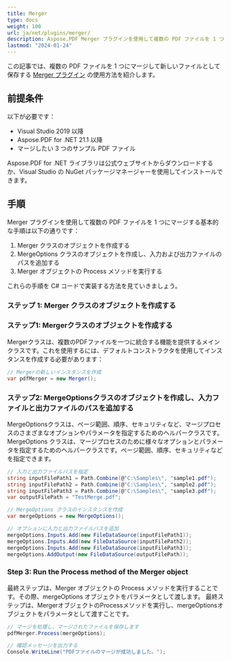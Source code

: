 ```yaml
---
title: Merger
type: docs
weight: 100
url: ja/net/plugins/merger/
description: Aspose.PDF Merger プラグインを使用して複数の PDF ファイルを 1 つにマージする方法
lastmod: "2024-01-24"
---
```


この記事では、複数の PDF ファイルを 1 つにマージして新しいファイルとして保存する [Merger プラグイン](https://products.aspose.org/pdf/net/merger/) の使用方法を紹介します。

## 前提条件

以下が必要です：

* Visual Studio 2019 以降
* Aspose.PDF for .NET 21.1 以降
* マージしたい 3 つのサンプル PDF ファイル

Aspose.PDF for .NET ライブラリは公式ウェブサイトからダウンロードするか、Visual Studio の NuGet パッケージマネージャーを使用してインストールできます。

## 手順

Merger プラグインを使用して複数の PDF ファイルを 1 つにマージする基本的な手順は以下の通りです：

1. Merger クラスのオブジェクトを作成する
2. MergeOptions クラスのオブジェクトを作成し、入力および出力ファイルのパスを追加する
3. Merger オブジェクトの Process メソッドを実行する

これらの手順を C# コードで実装する方法を見ていきましょう。

### ステップ 1: Merger クラスのオブジェクトを作成する
### ステップ1: Mergerクラスのオブジェクトを作成する

Mergerクラスは、複数のPDFファイルを一つに統合する機能を提供するメインクラスです。これを使用するには、デフォルトコンストラクタを使用してインスタンスを作成する必要があります：

```cs
// Mergerの新しいインスタンスを作成
var pdfMerger = new Merger();
```

### ステップ2: MergeOptionsクラスのオブジェクトを作成し、入力ファイルと出力ファイルのパスを追加する

MergeOptionsクラスは、ページ範囲、順序、セキュリティなど、マージプロセスのさまざまなオプションやパラメータを指定するためのヘルパークラスです。
MergeOptions クラスは、マージプロセスのために様々なオプションとパラメータを指定するためのヘルパークラスです。ページ範囲、順序、セキュリティなどを指定できます。

```cs
// 入力と出力ファイルパスを指定
string inputFilePath1 = Path.Combine(@"C:\Samples\", "sample1.pdf");
string inputFilePath2 = Path.Combine(@"C:\Samples\", "sample2.pdf");
string inputFilePath3 = Path.Combine(@"C:\Samples\", "sample3.pdf");
var outputFilePath = "TestMerge.pdf";

// MergeOptions クラスのインスタンスを作成
var mergeOptions = new MergeOptions();

// オプションに入力と出力ファイルパスを追加
mergeOptions.Inputs.Add(new FileDataSource(inputFilePath1));
mergeOptions.Inputs.Add(new FileDataSource(inputFilePath2));
mergeOptions.Inputs.Add(new FileDataSource(inputFilePath3));
mergeOptions.AddOutput(new FileDataSource(outputFilePath));
```

### Step 3: Run the Process method of the Merger object

最終ステップは、Merger オブジェクトの Process メソッドを実行することです。その際、mergeOptions オブジェクトをパラメータとして渡します。
最終ステップは、MergerオブジェクトのProcessメソッドを実行し、mergeOptionsオブジェクトをパラメータとして渡すことです。

```cs
// マージを処理し、マージされたファイルを保存します
pdfMerger.Process(mergeOptions);

// 確認メッセージを出力する
Console.WriteLine("PDFファイルのマージが成功しました。");
```
